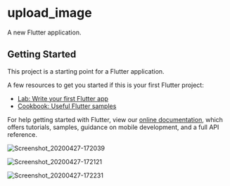 # upload_image

A new Flutter application.

## Getting Started

This project is a starting point for a Flutter application.

A few resources to get you started if this is your first Flutter project:

- [Lab: Write your first Flutter app](https://flutter.dev/docs/get-started/codelab)
- [Cookbook: Useful Flutter samples](https://flutter.dev/docs/cookbook)

For help getting started with Flutter, view our
[online documentation](https://flutter.dev/docs), which offers tutorials,
samples, guidance on mobile development, and a full API reference.

![Screenshot_20200427-172039](https://user-images.githubusercontent.com/51407211/80371888-3f8c4380-88b0-11ea-90d6-3ec29d486163.png)

![Screenshot_20200427-172121](https://user-images.githubusercontent.com/51407211/80372502-3fd90e80-88b1-11ea-83ab-350243c106d4.png)

![Screenshot_20200427-172231](https://user-images.githubusercontent.com/51407211/80373060-1ec4ed80-88b2-11ea-95c3-d5a54f7ff1e5.png)
